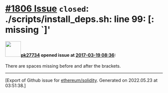 # [\#1806 Issue](https://github.com/ethereum/solidity/issues/1806) `closed`: ./scripts/install_deps.sh: line 99: [: missing `]'

#### <img src="https://avatars.githubusercontent.com/u/70482?v=4" width="50">[pk27734](https://github.com/pk27734) opened issue at [2017-03-19 08:36](https://github.com/ethereum/solidity/issues/1806):

There are spaces missing before and after the brackets.




-------------------------------------------------------------------------------



[Export of Github issue for [ethereum/solidity](https://github.com/ethereum/solidity). Generated on 2022.05.23 at 03:51:38.]
